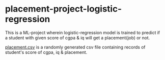 # placement-project-logistic-regression

This is a ML-project wherein logistic-regression model is trained to predict if a student with given score of cgpa & iq will get a placement(job) or not.

[placement.csv]() is a randomly generated csv file containing records of student's score of cgpa, iq & placement. 

